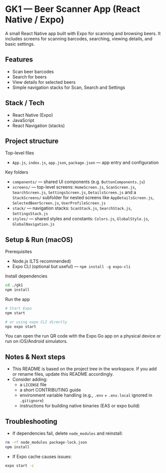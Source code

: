 # GK1 — Beer Scanner App (React Native / Expo)

A small React Native app built with Expo for scanning and browsing beers. It includes screens for scanning barcodes, searching, viewing details, and basic settings.

## Features
- Scan beer barcodes
- Search for beers
- View details for selected beers
- Simple navigation stacks for Scan, Search and Settings

## Stack / Tech
- React Native (Expo)
- JavaScript
- React Navigation (stacks)

## Project structure

Top-level files
- `App.js`, `index.js`, `app.json`, `package.json` — app entry and configuration

Key folders
- `components/` — shared UI components (e.g. `ButtonComponents.js`)
- `screens/` — top-level screens: `HomeScreen.js`, `ScanScreen.js`, `SearchScreen.js`, `SettingsScreen.js`, `DetailsScreen.js` and a `StackScreens/` subfolder for nested screens like `AppDetailsScreen.js`, `SelectedBeerScreen.js`, `UserProfileScreen.js`
- `stack/` — navigation stacks: `ScanStack.js`, `SearchStack.js`, `SettingsStack.js`
- `styles/` — shared styles and constants: `Colors.js`, `GlobalStyle.js`, `GlobalNavigation.js`

## Setup & Run (macOS)

Prerequisites

- Node.js (LTS recommended)
- Expo CLI (optional but useful) — `npm install -g expo-cli`

Install dependencies

```bash
cd ./gk1
npm install
```

Run the app

```bash
# Start Expo
npm start

# or using expo CLI directly
npx expo start
```

You can open the run QR code with the Expo Go app on a physical device or run on iOS/Android simulators.

## Notes & Next steps
- This README is based on the project tree in the workspace. If you add or rename files, update this README accordingly.
- Consider adding:
  - a `LICENSE` file
  - a short CONTRIBUTING guide
  - environment variable handling (e.g., `.env` + `.env.local` ignored in `.gitignore`)
  - instructions for building native binaries (EAS or expo build)

## Troubleshooting
- If dependencies fail, delete `node_modules` and reinstall:

```bash
rm -rf node_modules package-lock.json
npm install
```

- If Expo cache causes issues:

```bash
expo start -c
```
